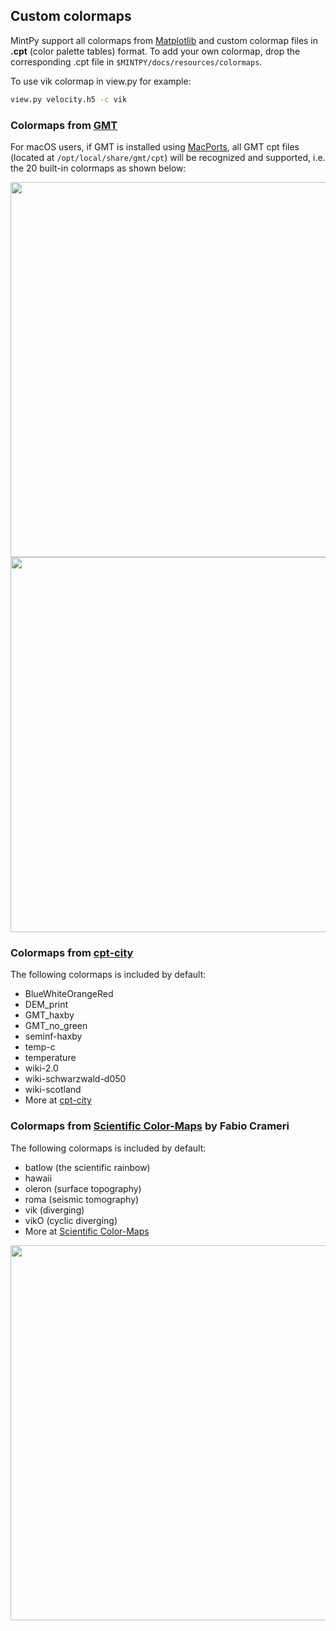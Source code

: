 ## Custom colormaps

MintPy support all colormaps from [Matplotlib](https://matplotlib.org/3.1.0/tutorials/colors/colormaps.html) and custom colormap files in **.cpt** (color palette tables) format. To add your own colormap, drop the corresponding .cpt file in `$MINTPY/docs/resources/colormaps`.

To use vik colormap in view.py for example:

```bash
view.py velocity.h5 -c vik
```

### Colormaps from [GMT](http://www.soest.hawaii.edu/gmt/) ###

For macOS users, if GMT is installed using [MacPorts](https://www.macports.org), all GMT cpt files (located at `/opt/local/share/gmt/cpt`) will be recognized and supported, i.e. the 20 built-in colormaps as shown below:

<p align="left">
  <img width="600" src="https://docs.generic-mapping-tools.org/5.4/_images/GMT_App_M_1a.png">
  <img width="600" src="https://docs.generic-mapping-tools.org/5.4/_images/GMT_App_M_1b.png">
</p>

### Colormaps from [cpt-city](http://soliton.vm.bytemark.co.uk/pub/cpt-city/views/totp-cpt.html) ###

The following colormaps is included by default:

+ BlueWhiteOrangeRed
+ DEM_print
+ GMT_haxby
+ GMT_no_green
+ seminf-haxby
+ temp-c
+ temperature
+ wiki-2.0
+ wiki-schwarzwald-d050
+ wiki-scotland
+ More at [cpt-city](http://soliton.vm.bytemark.co.uk/pub/cpt-city/views/totp-cpt.html)

### Colormaps from [Scientific Color-Maps](http://www.fabiocrameri.ch/colourmaps.php) by Fabio Crameri ###

The following colormaps is included by default:

+ batlow (the scientific rainbow)
+ hawaii
+ oleron (surface topography)
+ roma (seismic tomography)
+ vik (diverging)
+ vikO (cyclic diverging)
+ More at [Scientific Color-Maps](http://www.fabiocrameri.ch/colourmaps.php)

<p align="left">
  <img width="600" src="http://www.fabiocrameri.ch/resources/ScientificColourMaps_FabioCrameriCompact.png">
</p>

